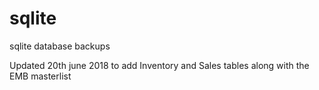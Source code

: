 # sqlite
sqlite database backups

Updated 20th june 2018 to add Inventory and Sales tables along with the EMB masterlist